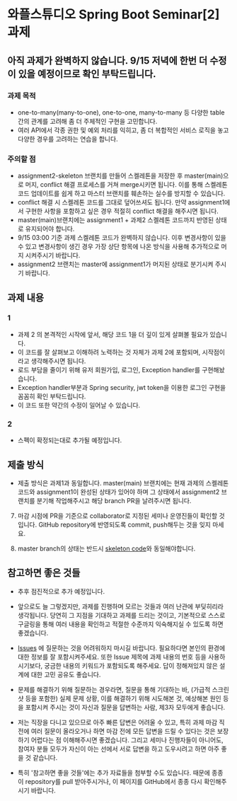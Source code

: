 # 와플스튜디오 Spring Boot Seminar[2] 과제

## 아직 과제가 완벽하지 않습니다. 9/15 저녁에 한번 더 수정이 있을 예정이므로 확인 부탁드립니다.

### 과제 목적
- one-to-many(many-to-one), one-to-one, many-to-many 등 다양한 table 간의 관계를 고려해 좀 더 주체적인 구현을 고민합니다.
- 여러 API에서 각종 권한 및 예외 처리를 익히고, 좀 더 복합적인 서비스 로직을 놓고 다양한 경우를 고려하는 연습을 합니다.

### 주의할 점
- assignment2-skeleton 브랜치를 만들어 스켈레톤을 저장한 후 master(main)으로 머지, conflict 해결 프로세스를 거쳐 merge시키면 됩니다. 이를 통해 스켈레톤 코드 업데이트를 쉽게 하고 마스터 브랜치를 훼손하는 실수를 방지할 수 있습니다.
- conflict 해결 시 스켈레톤 코드를 그대로 덮어쓰셔도 됩니다. 만약 assignment1에서 구현한 사항을 포함하고 싶은 경우 적절히 conflict 해결을 해주시면 됩니다.
- master(main)브랜치에는 assignment1 + 과제2 스켈레톤 코드까지 반영된 상태로 유지되어야 합니다.
- 9/15 03:00 기준 과제 스켈레톤 코드가 완벽하지 않습니다. 이후 변경사항이 있을 수 있고 변경사항이 생긴 경우 가장 상단 항목에 나온 방식을 사용해 추가적으로 머지 시켜주시기 바랍니다.
- assignment2 브랜치는 master에 assignment1가 머지된 상태로 분기시켜 주시기 바랍니다.

## 과제 내용
### 1
- 과제 2 의 본격적인 시작에 앞서, 해당 코드 1을 더 깊이 있게 살펴볼 필요가 있습니다.
- 이 코드를 잘 살펴보고 이해하려 노력하는 것 자체가 과제 2에 포함되며, 시작점이라고 생각해주시면 됩니다.
- 로드 부담을 줄이기 위해 유저 회원가입, 로그인, Exception handler를 구현해놨습니다.
- Exception handler부분과 Spring security, jwt token을 이용한 로그인 구현을 꼼꼼히 확인 부탁드립니다.
- 이 코드 또한 약간의 수정이 일어날 수 있습니다.

### 2
- 스펙이 확정되는대로 추가될 예정입니다.


## 제출 방식
- 제출 방식은 과제1과 동일합니다. master(main) 브랜치에는 현재 과제의 스켈레톤 코드와 assignment1이 완성된 상태가 있어야 하며 그 상태에서 assignment2 브랜치를 분기해 작업해주시고 해당 branch PR을 날려주시면 됩니다.

7. 마감 시점에 PR을 기준으로 collaborator로 지정된 세미나 운영진들이 확인할 것입니다. GitHub repository에 반영되도록 commit, push해두는 것을 잊지 마세요.

8. master branch의 상태는 반드시 [skeleton code](waffle_backend)와 동일해야합니다.

## 참고하면 좋은 것들
- 추후 점진적으로 추가 예정입니다.

- 앞으로도 늘 그렇겠지만, 과제를 진행하며 모르는 것들과 여러 난관에 부딪히리라 생각됩니다. 당연히 그 지점을 기대하고 과제를 드리는 것이고, 기본적으로 스스로 구글링을
통해 여러 내용을 확인하고 적절한 수준까지 익숙해지실 수 있도록 하면 좋겠습니다.
- [Issues](https://github.com/wafflestudio/19.5-rookies/issues) 에 질문하는 것을 어려워하지 마시길 바랍니다. 필요하다면 본인의 환경에 대한 정보를 잘 포함시켜주세요.
또한 Issue 제목에 과제 내용의 번호 등을 사용하시기보다, 궁금한 내용의 키워드가 포함되도록 해주세요. 답이 정해져있지 않은 설계에 대한 고민 공유도 좋습니다.
- 문제를 해결하기 위해 질문하는 경우라면, 질문을 통해 기대하는 바, (가급적 스크린샷 등을 포함한) 실제 문제 상황, 이를 해결하기 위해 시도해본 것, 예상해본 원인 등을 포함시켜 주시는 것이 자신과 질문을 답변하는 사람, 제3자 모두에게 좋습니다.
- 저는 직장을 다니고 있으므로 아주 빠른 답변은 어려울 수 있고, 특히 과제 마감 직전에 여러 질문이 올라오거나 하면 마감 전에 모든 답변을 드릴 수 있다는 것은
보장하기 어렵다는 점 이해해주시면 좋겠습니다. 그리고 세미나 진행자들이 아니어도, 참여자 분들 모두가 자신이 아는 선에서 서로 답변을 하고 도우시려고 하면 아주 좋을 것 같습니다.
- 특히 '참고하면 좋을 것들'에는 추가 자료들을 첨부할 수도 있습니다. 때문에 종종 이 repository를 pull 받아주시거나, 이 페이지를 GitHub에서 종종 다시 확인해주시기 바랍니다.

